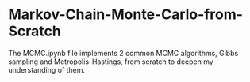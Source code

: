 # Markov-Chain-Monte-Carlo-from-Scratch

The MCMC.ipynb file implements 2 common MCMC algorithms, Gibbs sampling and Metropolis-Hastings, from scratch to deepen my understanding of them.
